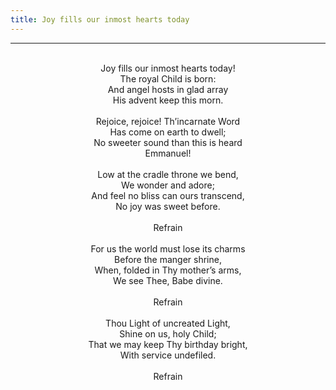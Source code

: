 ```yaml
---
title: Joy fills our inmost hearts today
---
```


---
<center>
<br/>
Joy fills our inmost hearts today!<br/>
The royal Child is born:<br/>
And angel hosts in glad array<br/>
His advent keep this morn.<br/>
<br/>
Rejoice, rejoice! Th’incarnate Word<br/>
Has come on earth to dwell;<br/>
No sweeter sound than this is heard<br/>
Emmanuel!<br/>
<br/>
Low at the cradle throne we bend,<br/>
We wonder and adore;<br/>
And feel no bliss can ours transcend,<br/>
No joy was sweet before.<br/>
<br/>
Refrain<br/>
<br/>
For us the world must lose its charms<br/>
Before the manger shrine,<br/>
When, folded in Thy mother’s arms,<br/>
We see Thee, Babe divine.<br/>
<br/>
Refrain<br/>
<br/>
Thou Light of uncreated Light,<br/>
Shine on us, holy Child;<br/>
That we may keep Thy birthday bright,<br/>
With service undefiled.<br/>
<br/>
Refrain<br/>

</center>